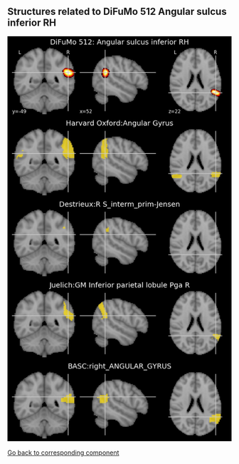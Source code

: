 


## Structures related to DiFuMo 512 Angular sulcus inferior RH

![100](100.jpg "Structures related to DiFuMo 512 Angular sulcus inferior RH")

[Go back to corresponding component](https://parietal-inria.github.io/DiFuMo/512/html/100.html)